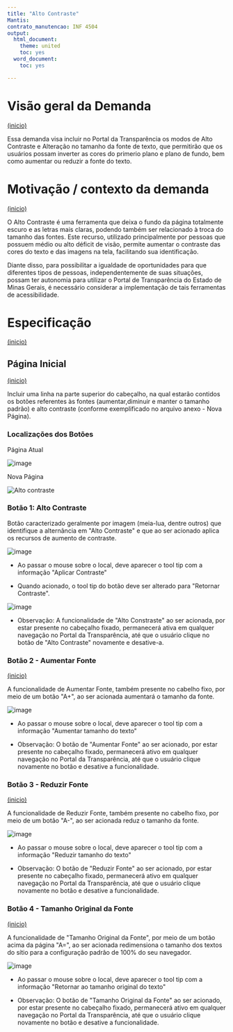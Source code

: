 ```yaml
---
title: "Alto Contraste"
Mantis: 
contrato_manutencao: INF 4504 
output:
  html_document:
    theme: united
    toc: yes
  word_document:
    toc: yes

---
```


# Visão geral da Demanda
<a href="#top">(inicio)</a>

Essa demanda visa incluir no Portal da Transparência os modos de  Alto Contraste e Alteração no tamanho da fonte de texto, que permitirão que os usuários possam inverter as cores do primerio plano e plano de fundo, bem como aumentar ou reduzir a fonte do texto.


# Motivação / contexto da demanda
<a href="#top">(inicio)</a>

O Alto Contraste é uma ferramenta que deixa o fundo da página totalmente escuro e as letras mais claras, podendo também ser relacionado à troca do tamanho das fontes. Este recurso, utilizado principalmente por pessoas que possuem médio ou alto déficit de visão, permite aumentar o contraste das cores do texto e das imagens na tela, facilitando sua identificação.

Diante disso, para possibilitar a igualdade de oportunidades para que diferentes tipos de pessoas, independentemente de suas situações, possam ter autonomia para utilizar o Portal de Transparência do Estado de Minas Gerais, é necessário considerar a implementação de tais ferramentas de acessibilidade.


# Especificação
<a href="#top">(inicio)</a>

## Página Inicial
<a href="#top">(inicio)</a>

Incluir uma linha na parte superior do cabeçalho, na qual estarão contidos os botões referentes às fontes (aumentar,diminuir e manter o tamanho padrão) e alto contraste (conforme exemplificado no arquivo anexo - Nova Página).

### Localizações dos Botões

Página Atual

![image](https://user-images.githubusercontent.com/52920939/217844694-af7badea-cf8f-4375-81ae-d7b9895af279.png)

Nova Página

![Alto contraste](https://user-images.githubusercontent.com/108425431/218138302-5666ab49-2279-4adc-b59c-a9f3dae63947.png)


### Botão 1: Alto Contraste

Botão caracterizado geralmente por imagem (meia-lua, dentre outros) que identifique a alternância em "Alto Contraste" e que ao ser acionado aplica os recursos de aumento de contraste.

![image](https://user-images.githubusercontent.com/52920939/217844860-7c56ff80-ddf4-4d49-985d-56da99e6ea28.png)

- Ao passar o mouse sobre o local, deve aparecer o tool tip com a informação "Aplicar Contraste"

- Quando acionado, o tool tip do botão deve ser alterado para "Retornar Contraste".

![image](https://user-images.githubusercontent.com/52920939/217845054-36b6c1af-72cb-4572-a47b-a545e57d4798.png)

- Observação: A funcionalidade de "Alto Constraste" ao ser acionada, por estar presente no cabeçalho fixado, permanecerá ativa em qualquer navegação no Portal da Transparência, até que o usuário clique no botão de "Alto Contraste" novamente e desative-a.


### Botão 2 - Aumentar Fonte
<a href="#top">(inicio)</a>

A funcionalidade de Aumentar Fonte, também presente no cabelho fixo, por meio de um botão "A+", ao ser acionada aumentará o tamanho da fonte.

![image](https://user-images.githubusercontent.com/52920939/217845748-df9b244b-60de-407b-b0da-73b6a991dec0.png)

- Ao passar o mouse sobre o local, deve aparecer o tool tip com a informação "Aumentar tamanho do texto"

- Observação: O botão de "Aumentar Fonte" ao ser acionado, por estar presente no cabeçalho fixado, permanecerá ativo em qualquer navegação no Portal da Transparência, até que o usuário clique novamente no botão e desative a funcionalidade.


### Botão 3 - Reduzir Fonte
<a href="#top">(inicio)</a>

A funcionalidade de Reduzir Fonte, também presente no cabelho fixo, por meio de um botão "A-", ao ser acionada reduz o tamanho da fonte.

![image](https://user-images.githubusercontent.com/52920939/217845872-7a056fce-3cea-4e63-b2e5-7960ea1afbdd.png)

- Ao passar o mouse sobre o local, deve aparecer o tool tip com a informação "Reduzir tamanho do texto"

- Observação: O botão de "Reduzir Fonte" ao ser acionado, por estar presente no cabeçalho fixado, permanecerá ativo em qualquer navegação no Portal da Transparência, até que o usuário clique novamente no botão e desative a funcionalidade.


### Botão 4 - Tamanho Original da Fonte
<a href="#top">(inicio)</a>

A funcionalidade de "Tamanho Original da Fonte", por meio de um botão acima da página "A=", ao ser acionada redimensiona o tamanho dos textos do sítio para a configuração padrão de 100% do seu navegador.

![image](https://user-images.githubusercontent.com/52920939/217845968-c4e7e078-3811-471e-8884-fe0a6e6b44ce.png)


- Ao passar o mouse sobre o local, deve aparecer o tool tip com a informação "Retornar ao tamanho original do texto"

- Observação: O botão de "Tamanho Original da Fonte" ao ser acionado, por estar presente no cabeçalho fixado, permanecerá ativo em qualquer navegação no Portal da Transparência, até que o usuário clique novamente no botão e desative a funcionalidade.